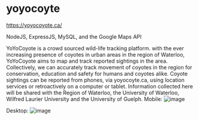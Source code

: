 # yoyocoyte

https://yoyocoyote.ca/

NodeJS, ExpressJS, MySQL, and the Google Maps API 

YoYoCoyote is a crowd sourced wild-life tracking platform.
with the ever increasing presence of coyotes in urban areas in the region of Waterloo, YoYoCoyote aims to map and track reported sightings in the area.
Collectively, we can accurately track movement of coyotes in the region for conservation, education and safety for humans and coyotes alike.
Coyote sightings can be reported from phones, via yoyocoyte.ca, using location services or retroactively on a computer or tablet.
Information collected here will be shared with the Region of Waterloo, the University of Waterloo, Wilfred Laurier University and the University of Guelph.
Mobile:
![image](https://github.com/user-attachments/assets/c441fa69-dd15-4a6b-b4cc-867ddffd9dc7)


Desktop:
![image](https://github.com/user-attachments/assets/2f7e9f05-3066-4971-a33b-48465b3bbf83)


